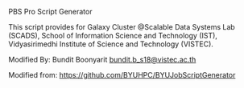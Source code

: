 PBS Pro Script Generator

This script provides for Galaxy Cluster @Scalable Data Systems Lab (SCADS), School of Information Science and Technology (IST), Vidyasirimedhi Institute of Science and Technology (VISTEC).

Modified By: Bundit Boonyarit <bundit.b_s18@vistec.ac.th>

Modified from: https://github.com/BYUHPC/BYUJobScriptGenerator
